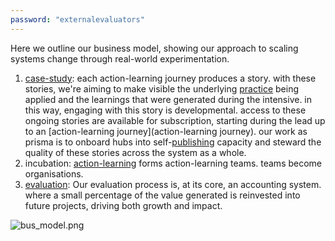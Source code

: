 ```yaml
---
password: "externalevaluators"
---
```


Here we outline our business model, showing our approach to scaling systems change through real-world experimentation.

1. [case-study](/patterns/case-study.md): each action-learning journey produces a story. with these stories, we're aiming to make visible the underlying [practice](/glossary/Practice.md) being applied and the learnings that were generated during the intensive. in this way, engaging with this story is developmental. access to these ongoing stories are available for subscription, starting during the lead up to an [action-learning journey](action-learning journey). our work as prisma is to onboard hubs into self-[publishing](/processes/process-infrastructuring/publishing.md) capacity and steward the quality of these stories across the system as a whole. 
2. incubation: [action-learning](/patterns/action-learning.md) forms action-learning teams. teams become organisations.
3. [evaluation](/processes/evaluation/): Our evaluation process is, at its core, an accounting system. where a small percentage of the value generated is reinvested into future projects, driving both growth and impact.

![bus_model.png](/bus_model.png)